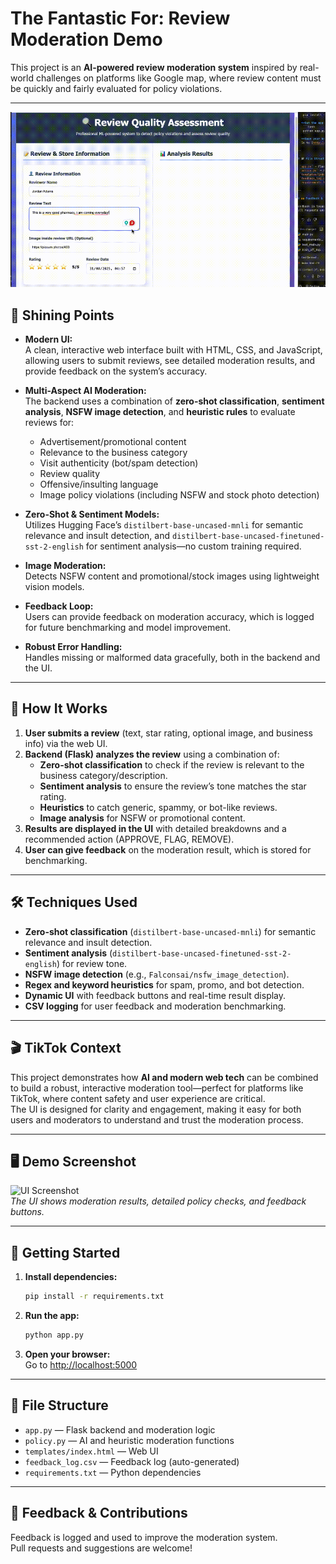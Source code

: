 # The Fantastic For: Review Moderation Demo

This project is an **AI-powered review moderation system** inspired by real-world challenges on platforms like Google map, where review content must be quickly and fairly evaluated for policy violations.

---

![Demo GIF](output.gif)

## 🌟 Shining Points

- **Modern UI:**  
  A clean, interactive web interface built with HTML, CSS, and JavaScript, allowing users to submit reviews, see detailed moderation results, and provide feedback on the system’s accuracy.

- **Multi-Aspect AI Moderation:**  
  The backend uses a combination of **zero-shot classification**, **sentiment analysis**, **NSFW image detection**, and **heuristic rules** to evaluate reviews for:
  - Advertisement/promotional content
  - Relevance to the business category
  - Visit authenticity (bot/spam detection)
  - Review quality
  - Offensive/insulting language
  - Image policy violations (including NSFW and stock photo detection)

- **Zero-Shot & Sentiment Models:**  
  Utilizes Hugging Face’s `distilbert-base-uncased-mnli` for semantic relevance and insult detection, and `distilbert-base-uncased-finetuned-sst-2-english` for sentiment analysis—no custom training required.

- **Image Moderation:**  
  Detects NSFW content and promotional/stock images using lightweight vision models.

- **Feedback Loop:**  
  Users can provide feedback on moderation accuracy, which is logged for future benchmarking and model improvement.

- **Robust Error Handling:**  
  Handles missing or malformed data gracefully, both in the backend and the UI.

---

## 🚀 How It Works

1. **User submits a review** (text, star rating, optional image, and business info) via the web UI.
2. **Backend (Flask) analyzes the review** using a combination of:
    - **Zero-shot classification** to check if the review is relevant to the business category/description.
    - **Sentiment analysis** to ensure the review’s tone matches the star rating.
    - **Heuristics** to catch generic, spammy, or bot-like reviews.
    - **Image analysis** for NSFW or promotional content.
3. **Results are displayed in the UI** with detailed breakdowns and a recommended action (APPROVE, FLAG, REMOVE).
4. **User can give feedback** on the moderation result, which is stored for benchmarking.

---

## 🛠️ Techniques Used

- **Zero-shot classification** (`distilbert-base-uncased-mnli`) for semantic relevance and insult detection.
- **Sentiment analysis** (`distilbert-base-uncased-finetuned-sst-2-english`) for review tone.
- **NSFW image detection** (e.g., `Falconsai/nsfw_image_detection`).
- **Regex and keyword heuristics** for spam, promo, and bot detection.
- **Dynamic UI** with feedback buttons and real-time result display.
- **CSV logging** for user feedback and moderation benchmarking.

---

## 🎬 TikTok Context

This project demonstrates how **AI and modern web tech** can be combined to build a robust, interactive moderation tool—perfect for platforms like TikTok, where content safety and user experience are critical.  
The UI is designed for clarity and engagement, making it easy for both users and moderators to understand and trust the moderation process.

---

## 🖥️ Demo Screenshot

![UI Screenshot](screenshot.png)  
*The UI shows moderation results, detailed policy checks, and feedback buttons.*

---

## 🏁 Getting Started

1. **Install dependencies:**
    ```bash
    pip install -r requirements.txt
    ```
2. **Run the app:**
    ```bash
    python app.py
    ```
3. **Open your browser:**  
   Go to [http://localhost:5000](http://localhost:5000)

---

## 📂 File Structure

- `app.py` — Flask backend and moderation logic
- `policy.py` — AI and heuristic moderation functions
- `templates/index.html` — Web UI
- `feedback_log.csv` — Feedback log (auto-generated)
- `requirements.txt` — Python dependencies

---

## 🙌 Feedback & Contributions
Feedback is logged and used to improve the moderation system.  
Pull requests and suggestions are welcome!